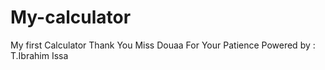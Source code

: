 # My-calculator
My first Calculator
Thank You Miss Douaa For Your Patience
Powered by : T.Ibrahim Issa

